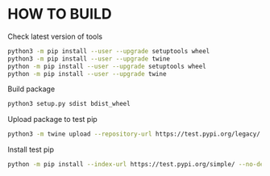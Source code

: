 # HOW TO BUILD

Check latest version of tools

```bash
python3 -m pip install --user --upgrade setuptools wheel
python3 -m pip install --user --upgrade twine
python -m pip install --user --upgrade setuptools wheel
python -m pip install --user --upgrade twine
```

Build package

```bash
python3 setup.py sdist bdist_wheel
```

Upload package to test pip

```bash
python3 -m twine upload --repository-url https://test.pypi.org/legacy/ dist/*
```

Install test pip

```bash
python -m pip install --index-url https://test.pypi.org/simple/ --no-deps wddasylumclaims
```